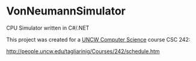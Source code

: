 VonNeumannSimulator
===================

CPU Simulator written in C#/.NET

This project was created for a [UNCW Computer Science](http://uncw.edu/csc/) course CSC 242:

http://people.uncw.edu/tagliarinig/Courses/242/schedule.htm